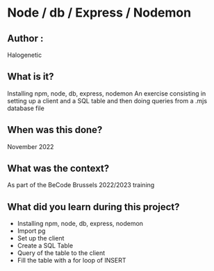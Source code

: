 # Node / db / Express / Nodemon

## Author :
Halogenetic

## What is it?
Installing npm, node, db, express, nodemon
An exercise consisting in setting up a client and a SQL table and then doing queries from a .mjs database file

## When was this done?
November 2022

## What was the context?
As part of the BeCode Brussels 2022/2023 training

## What did you learn during this project?
- Installing npm, node, db, express, nodemon
- Import pg
- Set up the client
- Create a SQL Table
- Query of the table to the client
- Fill the table with a for loop of INSERT